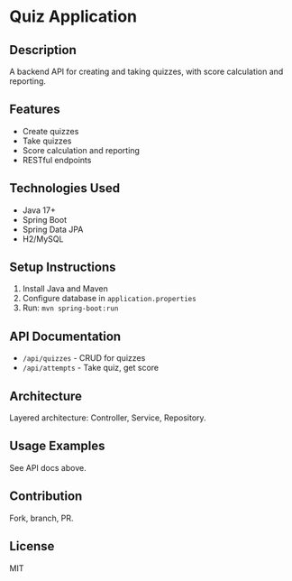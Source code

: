 # Quiz Application

## Description
A backend API for creating and taking quizzes, with score calculation and reporting.

## Features
- Create quizzes
- Take quizzes
- Score calculation and reporting
- RESTful endpoints

## Technologies Used
- Java 17+
- Spring Boot
- Spring Data JPA
- H2/MySQL

## Setup Instructions
1. Install Java and Maven
2. Configure database in `application.properties`
3. Run: `mvn spring-boot:run`

## API Documentation
- `/api/quizzes` - CRUD for quizzes
- `/api/attempts` - Take quiz, get score

## Architecture
Layered architecture: Controller, Service, Repository.

## Usage Examples
See API docs above.

## Contribution
Fork, branch, PR.

## License
MIT
